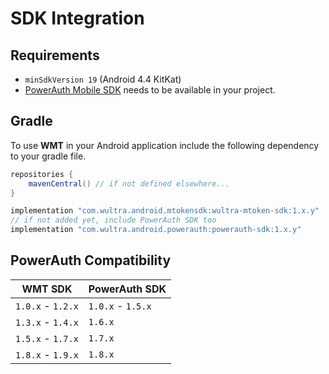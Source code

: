 # SDK Integration

## Requirements

- `minSdkVersion 19` (Android 4.4 KitKat)
- [PowerAuth Mobile SDK](https://github.com/wultra/powerauth-mobile-sdk) needs to be available in your project.

## Gradle

To use __WMT__ in your Android application include the following dependency to your gradle file.

```groovy
repositories {
    mavenCentral() // if not defined elsewhere...
}

implementation "com.wultra.android.mtokensdk:wultra-mtoken-sdk:1.x.y"
// if not added yet, include PowerAuth SDK too
implementation "com.wultra.android.powerauth:powerauth-sdk:1.x.y"
```

## PowerAuth Compatibility

| WMT SDK           | PowerAuth SDK |  
|-------------------|---|
| `1.0.x` - `1.2.x` | `1.0.x` - `1.5.x` |
| `1.3.x` - `1.4.x` | `1.6.x` |
| `1.5.x` - `1.7.x` | `1.7.x` |
| `1.8.x` - `1.9.x` | `1.8.x` |


